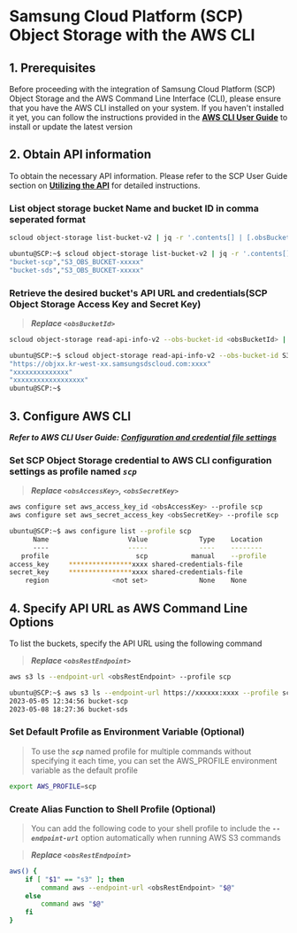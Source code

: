 # Samsung Cloud Platform (SCP) Object Storage with the AWS CLI

## 1. Prerequisites

Before proceeding with the integration of Samsung Cloud Platform (SCP) Object Storage and the AWS Command Line Interface (CLI), please ensure that you have the AWS CLI installed on your system. If you haven't installed it yet, you can follow the instructions provided in the **[AWS CLI User Guide](https://docs.aws.amazon.com/cli/latest/userguide/getting-started-install.html)** to install or update the latest version

## 2. Obtain API information

To obtain the necessary API information. Please refer to the SCP User Guide section on **[Utilizing the API](https://cloud.samsungsds.com/manual/en/scp_user_guide.html#utilizing_object_storage_api)** for detailed instructions.

### List object storage bucket Name and bucket ID in comma seperated format

```Bash
scloud object-storage list-bucket-v2 | jq -r '.contents[] | [.obsBucketName, .obsBucketId] | @csv'
```

```Bash
ubuntu@SCP:~$ scloud object-storage list-bucket-v2 | jq -r '.contents[] | [.obsBucketName, .obsBucketId] | @csv'
"bucket-scp","S3_OBS_BUCKET-xxxxx"
"bucket-sds","S3_OBS_BUCKET-xxxxx"
```

### Retrieve the desired bucket's API URL and credentials(SCP Object Storage Access Key and Secret Key)

>***Replace `<obsBucketId>`***

```Bash
scloud object-storage read-api-info-v2 --obs-bucket-id <obsBucketId> | jq '.obsRestEndpoint, .obsAccessKey, .obsSecretKey'
```

```Bash
ubuntu@SCP:~$ scloud object-storage read-api-info-v2 --obs-bucket-id S3_OBS_BUCKET-d_B7NSO7r1bRoRj6Ey_Hch | jq '.obsRestEndpoint, .obsAccessKey, .obsSecretKey'
"https://objxx.kr-west-xx.samsungsdscloud.com:xxxx"
"xxxxxxxxxxxxxx"
"xxxxxxxxxxxxxxxxxx"
ubuntu@SCP:~$
```

## 3. Configure AWS CLI

***Refer to AWS CLI User Guide: [Configuration and credential file settings](https://docs.aws.amazon.com/cli/latest/userguide/cli-chap-configure.html)***

### Set SCP Object Storage credential to AWS CLI configuration settings as profile named ***`scp`***

>***Replace `<obsAccessKey>`, `<obsSecretKey>`***

```Bash
aws configure set aws_access_key_id <obsAccessKey> --profile scp
aws configure set aws_secret_access_key <obsSecretKey> --profile scp
```

```Bash
ubuntu@SCP:~$ aws configure list --profile scp
      Name                    Value             Type    Location
      ----                    -----             ----    --------
   profile                      scp           manual    --profile
access_key     ****************xxxx shared-credentials-file
secret_key     ****************xxxx shared-credentials-file
    region                <not set>             None    None
```

## 4. Specify API URL as AWS Command Line Options

To list the buckets, specify the API URL using the following command

>***Replace `<obsRestEndpoint>`***

```Bash
aws s3 ls --endpoint-url <obsRestEndpoint> --profile scp
```

```Bash
ubuntu@SCP:~$ aws s3 ls --endpoint-url https://xxxxxx:xxxx --profile scp
2023-05-05 12:34:56 bucket-scp
2023-05-08 18:27:36 bucket-sds
```

### Set Default Profile as Environment Variable (Optional)

>To use the ***`scp`*** named profile for multiple commands without specifying it each time, you can set the AWS_PROFILE environment variable as the default profile

```Bash
export AWS_PROFILE=scp
```

### Create Alias Function to Shell Profile (Optional)

>You can add the following code to your shell profile to include the ***`--endpoint-url`*** option automatically when running AWS S3 commands

>***Replace `<obsRestEndpoint>`***

```Bash
aws() {
    if [ "$1" == "s3" ]; then
        command aws --endpoint-url <obsRestEndpoint> "$@"
    else
        command aws "$@"
    fi
}
```
